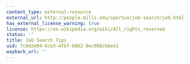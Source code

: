 ```yaml
---
content_type: external-resource
external_url: http://people.mills.edu/spertus/job-search/job.html
has_external_license_warning: true
license: https://en.wikipedia.org/wiki/All_rights_reserved
status: ''
title: Job Search Tips
uid: 7c8d2e04-6cb3-4fb7-b862-8ec988cb6ee1
wayback_url: ''
---
```

